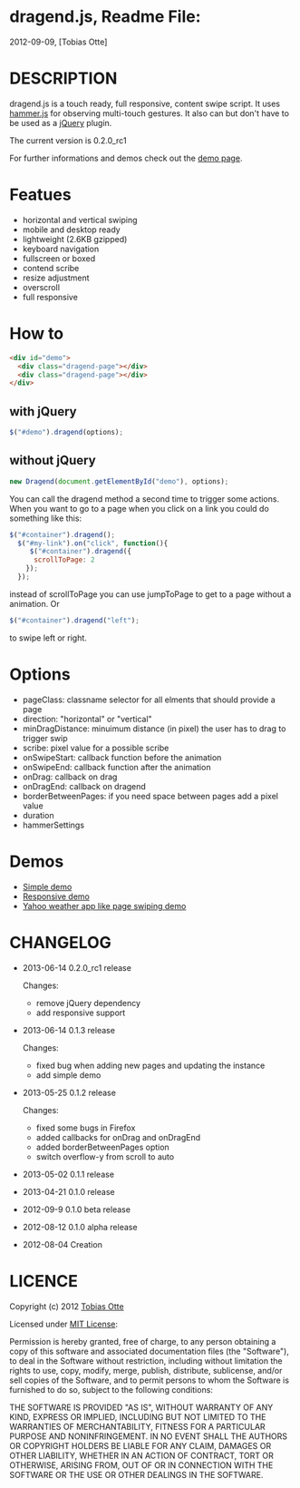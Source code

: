 dragend.js, Readme File:
==============================================================================
2012-09-09, [Tobias Otte]

# DESCRIPTION

dragend.js is a touch ready, full responsive, content swipe script. It uses [hammer.js](http://eightmedia.github.com/hammer.js/) for observing multi-touch gestures. It also can but don't have to be used as a [jQuery](https://github.com/jquery/jquery/) plugin.

The current version is 0.2.0_rc1

For further informations and demos check out the [demo page](http://stereobit.github.com/dragend/).

# Featues

* horizontal and vertical swiping
* mobile and desktop ready
* lightweight (2.6KB gzipped)
* keyboard navigation
* fullscreen or boxed
* contend scribe
* resize adjustment
* overscroll
* full responsive

# How to

```html
<div id="demo">
  <div class="dragend-page"></div>
  <div class="dragend-page"></div>
</div>
```

## with jQuery
```javascript
$("#demo").dragend(options);
```

## without jQuery
```javascript
new Dragend(document.getElementById("demo"), options);
```

You can call the dragend method a second time to trigger some actions. When you want to go to a page when you click on a link you could do something like this:

```javascript
$("#container").dragend();
  $("#my-link").on("click", function(){
     $("#container").dragend({
      scrollToPage: 2
    });
  });
```

instead of scrollToPage you can use jumpToPage to get to a page without a animation. Or

```javascript
$("#container").dragend("left");
```

to swipe left or right.

# Options
  * pageClass: classname selector for all elments that should provide a page
  * direction: "horizontal" or "vertical"
  * minDragDistance: minuimum distance (in pixel) the user has to drag to trigger swip
  * scribe: pixel value for a possible scribe
  * onSwipeStart: callback function before the animation
  * onSwipeEnd: callback function after the animation
  * onDrag: callback on drag
  * onDragEnd: callback on dragend
  * borderBetweenPages: if you need space between pages add a pixel value
  * duration
  * hammerSettings

# Demos

* [Simple demo](http://stereobit.github.io/dragend/demos/simple/index.html)
* [Responsive demo](http://stereobit.github.io/dragend/demos/responsive/index.html)
* [Yahoo weather app like page swiping demo](http://stereobit.github.io/dragend/demos/yahoo-swipe/index.html)

# CHANGELOG

* 2013-06-14
  0.2.0_rc1 release

  Changes:
  - remove jQuery dependency
  - add responsive support

* 2013-06-14
  0.1.3 release

  Changes:
  - fixed bug when adding new pages and updating the instance
  - add simple demo

* 2013-05-25
  0.1.2 release

  Changes:
  - fixed some bugs in Firefox
  - added callbacks for onDrag and onDragEnd
  - added borderBetweenPages option
  - switch overflow-y from scroll to auto

* 2013-05-02
  0.1.1 release

* 2013-04-21
  0.1.0 release

* 2012-09-9
  0.1.0 beta release

* 2012-08-12
  0.1.0 alpha release

* 2012-08-04
  Creation

# LICENCE

Copyright (c) 2012 [Tobias Otte](http://stereb.it)

Licensed under [MIT License](http://www.opensource.org/licenses/mit-license.php):

Permission is hereby granted, free of charge, to any person obtaining a copy of this software and associated documentation files (the "Software"), to deal in the Software without restriction, including without limitation the rights to use, copy, modify, merge, publish, distribute, sublicense, and/or sell copies of the Software, and to permit persons to whom the Software is furnished to do so, subject to the following conditions:

THE SOFTWARE IS PROVIDED "AS IS", WITHOUT WARRANTY OF ANY KIND, EXPRESS OR IMPLIED, INCLUDING BUT NOT LIMITED TO THE WARRANTIES OF MERCHANTABILITY, FITNESS FOR A PARTICULAR PURPOSE AND NONINFRINGEMENT. IN NO EVENT SHALL THE AUTHORS OR COPYRIGHT HOLDERS BE LIABLE FOR ANY CLAIM, DAMAGES OR OTHER LIABILITY, WHETHER IN AN ACTION OF CONTRACT, TORT OR OTHERWISE, ARISING FROM, OUT OF OR IN CONNECTION WITH THE SOFTWARE OR THE USE OR OTHER DEALINGS IN THE SOFTWARE.